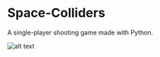 # Space-Colliders
A single-player shooting game made with Python.

![alt text](Space-Colliders/main-menu.PNG)
